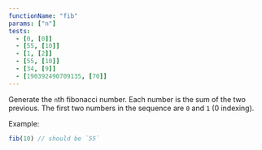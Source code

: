 ```yaml
---
functionName: "fib"
params: ["n"]
tests:
  - [0, [0]]
  - [55, [10]]
  - [1, [2]]
  - [55, [10]]
  - [34, [9]]
  - [190392490709135, [70]]
---
```


Generate the `n`th fibonacci number. Each number is the sum of the two previous. The first two numbers in the sequence are `0` and `1` (0 indexing).

Example:
```js
fib(10) // should be `55`
```
